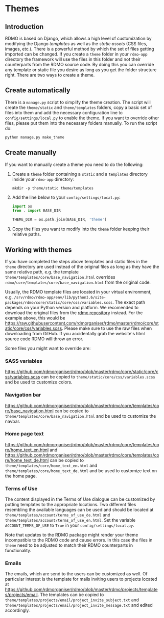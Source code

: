 # Themes


## Introduction

RDMO is based on Django, which allows a high level of customization by modifying the Django *templates* as well as the *static assets* (CSS files, images, etc.). There is a powerful method by which the set of files getting imported can be changed. If you create a `theme` folder in your `rdmo-app` directory the framework will use the files in this folder and not their counterparts from the RDMO source code. By doing this you can override any template or static file you desire as long as you get the folder structure right. There are two ways to create a theme.


## Create automatically

There is a `manage.py` script to simplify the theme creation. The script will create the `theme/static` and `theme/templates` folders, copy a basic set of files into them and add the necessary configuration line to `config/settings/local.py` to enable the theme. If you want to override other files, please put them into the necessary folders manually. To run the script do:

```bash
python manage.py make_theme
```


## Create manually

If you want to manually create a theme you need to do the following:

1. Create a `theme` folder containing a `static` and a `templates` directory inside your `rdmo-app` directory:

    ```
    mkdir -p theme/static theme/templates
    ```

1. Add the line below to your `config/settings/local.py`:

    ```python
    import os
    from . import BASE_DIR

    THEME_DIR = os.path.join(BASE_DIR, 'theme')
    ```

1. Copy the files you want to modify into the `theme` folder keeping their relative paths.


## Working with themes

If you have completed the steps above templates and static files in the `theme` directory are used instead of the original files as long as they have the same relative path, e.g. the template `theme/templates/core/base_navigation.html` overrides `rdmo/core/templates/core/base_navigation.html` from the original code.

Usually, the RDMO template files are located in your virtual environment, e.g. `/srv/rdmo/rdmo-app/env/lib/python3.6/site-packages/rdmo/core/static/core/css/variables.scss`. The exact path depends on your Python version and platform. We recomended to download the original files from the [rdmo repository](https://github.com/rdmorganiser/rdmo) instead. For the example above, this would be <https://raw.githubusercontent.com/rdmorganiser/rdmo/master/rdmo/core/static/core/css/variables.scss>. Please make sure to use the raw files when downloading from GitHub. If you accidentally grab the website's html source code RDMO will throw an error.

Some files you might want to override are:

### SASS variables

<https://github.com/rdmorganiser/rdmo/blob/master/rdmo/core/static/core/css/variables.scss> can be copied to `theme/static/core/css/variables.scss` and be used to customize colors.

### Navigation bar

<https://github.com/rdmorganiser/rdmo/blob/master/rdmo/core/templates/core/base_navigation.html> can be copied to `theme/templates/core/base_navigation.html` and be used to customize the navbar.

### Home page text

<https://github.com/rdmorganiser/rdmo/blob/master/rdmo/core/templates/core/home_text_en.html> and <https://github.com/rdmorganiser/rdmo/blob/master/rdmo/core/templates/core/home_text_de.html> can be copied to `theme/templates/core/home_text_en.html` and `theme/templates/core/home_text_de.html` and be used to customize text on the home page.

### Terms of Use

The content displayed in the Terms of Use dialogue can be customized by putting templates to the appropriate locations. Two different files resembling the available languages can be used and should be located at `theme/templates/account/terms_of_use_de.html` and  `theme/templates/account/terms_of_use_en.html`. Set the variable `ACCOUNT_TERMS_OF_USE` to `True` in your `config/settings/local.py`.


Note that updates to the RDMO package might render your theme incompatible to the RDMO code and cause errors. In this case the files in `theme` need to be adjusted to match their RDMO counterparts in functionality.

### Emails

The emails, which are send to the users can be customized as well. Of particular interest is the template for mails inviting users to projects located at <https://github.com/rdmorganiser/rdmo/blob/master/rdmo/projects/templates/projects/email>. The templates can be copied to `theme/templates/projects/email/project_invite_subject.txt` and `theme/templates/projects/email/project_invite_message.txt` and edited accordingly.
